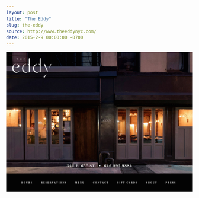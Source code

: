```yaml
---
layout: post 
title: "The Eddy"
slug: the-eddy
source: http://www.theeddynyc.com/
date: 2015-2-9 00:00:00 -0700
---
```


<img src="/screenshots/the-eddy.jpg">
